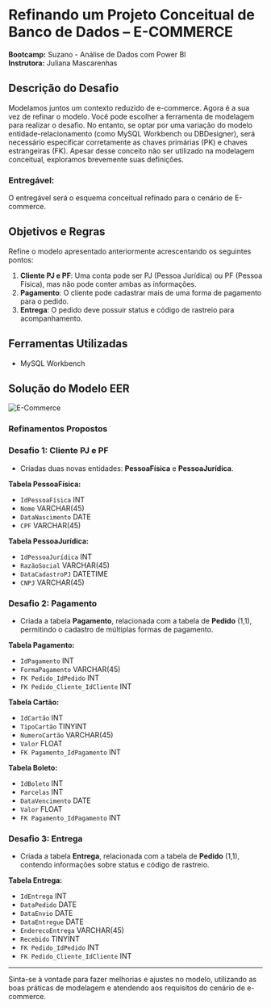 # Refinando um Projeto Conceitual de Banco de Dados – E-COMMERCE

**Bootcamp:** Suzano - Análise de Dados com Power BI  
**Instrutora:** Juliana Mascarenhas

## Descrição do Desafio

Modelamos juntos um contexto reduzido de e-commerce. Agora é a sua vez de refinar o modelo. Você pode escolher a ferramenta de modelagem para realizar o desafio. No entanto, se optar por uma variação do modelo entidade-relacionamento (como MySQL Workbench ou DBDesigner), será necessário especificar corretamente as chaves primárias (PK) e chaves estrangeiras (FK). Apesar desse conceito não ser utilizado na modelagem conceitual, exploramos brevemente suas definições. 

### Entregável:
O entregável será o esquema conceitual refinado para o cenário de E-commerce.

## Objetivos e Regras

Refine o modelo apresentado anteriormente acrescentando os seguintes pontos:

1. **Cliente PJ e PF**: Uma conta pode ser PJ (Pessoa Jurídica) ou PF (Pessoa Física), mas não pode conter ambas as informações.
2. **Pagamento**: O cliente pode cadastrar mais de uma forma de pagamento para o pedido.
3. **Entrega**: O pedido deve possuir status e código de rastreio para acompanhamento.

## Ferramentas Utilizadas

- MySQL Workbench

## Solução do Modelo EER

![E-Commerce](https://github.com/user-attachments/assets/c29ad9cf-d9ec-4664-be73-475f9b98d4bc)

### Refinamentos Propostos

### Desafio 1: Cliente PJ e PF
- Criadas duas novas entidades: **PessoaFísica** e **PessoaJurídica**.

**Tabela PessoaFísica:**
- `IdPessoaFísica` INT
- `Nome` VARCHAR(45)
- `DataNascimento` DATE
- `CPF` VARCHAR(45)

**Tabela PessoaJurídica:**
- `IdPessoaJurídica` INT
- `RazãoSocial` VARCHAR(45)
- `DataCadastroPJ` DATETIME
- `CNPJ` VARCHAR(45)

### Desafio 2: Pagamento
- Criada a tabela **Pagamento**, relacionada com a tabela de **Pedido** (1,1), permitindo o cadastro de múltiplas formas de pagamento.

**Tabela Pagamento:**
- `IdPagamento` INT
- `FormaPagamento` VARCHAR(45)
- `FK Pedido_IdPedido` INT
- `FK Pedido_Cliente_IdCliente` INT

**Tabela Cartão:**
- `IdCartão` INT
- `TipoCartão` TINYINT
- `NumeroCartão` VARCHAR(45)
- `Valor` FLOAT
- `FK Pagamento_IdPagamento` INT

**Tabela Boleto:**
- `IdBoleto` INT
- `Parcelas` INT
- `DataVencimento` DATE
- `Valor` FLOAT
- `FK Pagamento_IdPagamento` INT

### Desafio 3: Entrega
- Criada a tabela **Entrega**, relacionada com a tabela de **Pedido** (1,1), contendo informações sobre status e código de rastreio.

**Tabela Entrega:**
- `IdEntrega` INT
- `DataPedido` DATE
- `DataEnvio` DATE
- `DataEntregue` DATE
- `EnderecoEntrega` VARCHAR(45)
- `Recebido` TINYINT
- `FK Pedido_IdPedido` INT
- `FK Pedido_Cliente_IdCliente` INT

---

Sinta-se à vontade para fazer melhorias e ajustes no modelo, utilizando as boas práticas de modelagem e atendendo aos requisitos do cenário de e-commerce.
